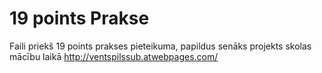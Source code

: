 # 19 points Prakse
Faili priekš 19 points prakses pieteikuma,
papildus senāks projekts skolas mācību laikā http://ventspilssub.atwebpages.com/
